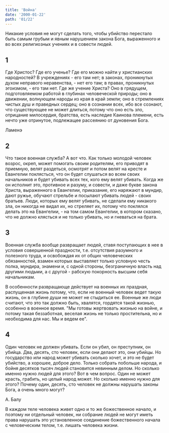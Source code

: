 ```yaml
---
title: 'Война'
date: '2000-01-22'
path: '01/22'
---
```


Никакие условия не могут сделать того, чтобы убийство перестало быть самым грубым и явным нарушением закона Бога, выраженного и во всех религиозных учениях и в совести людей.
<!-- {.intro} -->

## 1

Где Христос? Где его ученье? Где его можно найти у христианских народностей? В учреждениях - его там нет; в законах, проникнутых духом неправого неравенства, - нет его там; в правах, проникнутых эгоизмом, - его там нет. Где же учение Христа? Оно в грядущем, подготовляемом работой в глубинах человеческой природы; оно в движении, волнующем народы из края в край земли; оно в стремлениях чистых душ и праведных сердец; оно в сознании всех, ибо все сознают, что существующее не может длиться, потому что оно есть зло, отрицание милосердия, братства, есть наследие Каинова племени, есть нечто уже отринутое, подлежащее рассеянию от дуновения Бога.

Ламенэ
<!-- {.source} -->

## 2

Что такое военная служба? А вот что. Как только молодой человек возрос, окреп, может помогать своим родителям, его приводят в приемную, велят раздеться, осмотрят и потом велят на кресте и Евангелии поклясться, что он будет слушаться во всем своих начальников и будет убивать всех тех, кого ему велят убивать. Когда же он исполнит это, противное и разуму, и совести, и даже букве закона Христа, выраженного в Евангелии, приказание, его наряжают в мундир, дают ружье, обучают стрельбе и посылают убивать людей - своих братьев. Люди, которых ему велят убивать, не сделали ему никакого зла, он никогда не видал их, но стреляет их, потому что поклялся делать это на Евангелии, - на том самом Евангелии, в котором сказано, что не должно клясться и не только убивать, но и гневаться на брата.

## 3

Военная служба вообще развращает людей, ставя поступающих в нее в условия совершенной праздности, т.е. отсутствия разумного и полезного труда, и освобождая их от общих человеческих обязанностей, взамен которых выставляет только условную честь полка, мундира, знамени и, с одной стороны, безграничную власть над другими людьми, а с другой - рабскую покорность высшим себя начальникам.

В особенности развращающе действует на военных их праздная, распущенная жизнь потому, что, если не военный человек ведет такую жизнь, он в глубине души не может не стыдиться ее. Военные же люди считают, что это так должно быть, хвалятся, гордятся такой жизнью, особенно в военное время. "Мы готовы жертвовать жизнью на войне, и потому такая беззаботная, веселая жизнь не только простительна, но и необходима для нас. Мы и ведем ее".

## 4

Один человек не должен убивать. Если он убил, он преступник, он убийца. Два, десять, сто человек, если они делают это, они убийцы. Но государство или народ может убивать сколько хочет, и это не будет убийство, а хорошее, доброе дело. Только собрать побольше народа, и бойня десятков тысяч людей становится невинным делом. Но сколько именно нужно людей для этого? Вот в чем вопрос. Один не может красть, грабить, но целый народ может. Но сколько именно нужно для этого? Почему один, десять, сто человек не должны нарушать законы Бога, а очень много могут?

А. Балу
<!-- {.source} -->

В каждом теле человека живет одно и то же божественное начало, и поэтому ни отдельный человек, ни собрание людей не могут иметь права нарушать это установленное соединение божественного начала с человеческим телом, т.е. лишать человека жизни.
<!-- {.conclusion} -->
